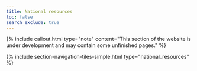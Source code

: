 ```yaml
---
title: National resources
toc: false
search_exclude: true
---
```



{% include callout.html type="note" content="This section of the website is under development and may contain some unfinished pages." %}

{% include section-navigation-tiles-simple.html type="national_resources" %}
